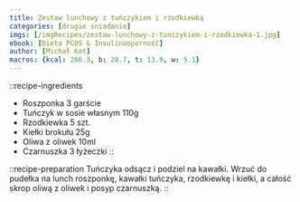 ```yaml
---
title: Zestaw lunchowy z tuńczykiem i rzodkiewką
categories: [drugie sniadanie]
imgs: [/imgRecipes/zestaw-lunchowy-z-tunczykiem-i-rzodkiewka-1.jpg]
ebook: [Dieta PCOS & Insulinooporność]
author: [Michał Kot]
macros: {kcal: 286.3, b: 28.7, t: 13.9, w: 5.1}
---
```

::recipe-ingredients
- Roszponka 3 garście
- Tuńczyk w sosie własnym 110g
- Rzodkiewka 5 szt.
- Kiełki brokułu 25g
- Oliwa z oliwek 10ml
- Czarnuszka 3 łyżeczki
::

::recipe-preparation
Tuńczyka odsącz i podziel na kawałki. Wrzuć do pudełka na lunch roszponkę, kawałki tuńczyka, rzodkiewkę i kiełki, a całość skrop oliwą z oliwek i posyp czarnuszką.
::